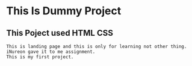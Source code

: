 # This Is Dummy Project

## This Poject used HTML CSS

    This is landing page and this is only for learning not other thing. iNureon gave it to me assignment.
    This is my first project.